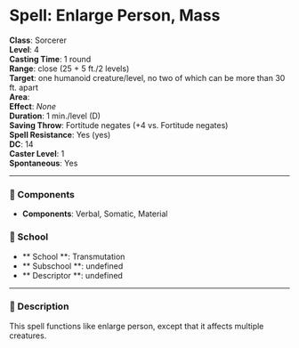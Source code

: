 
# Spell: Enlarge Person, Mass
**Class**: Sorcerer  
**Level**: 4  
**Casting Time**: 1 round  
**Range**: close (25 + 5 ft./2 levels)  
**Target**: one humanoid creature/level, no two of which can be more than 30 ft. apart  
**Area**:   
**Effect**: _None_  
**Duration**: 1 min./level (D)  
**Saving Throw**: Fortitude negates (+4 vs. Fortitude negates)  
**Spell Resistance**: Yes (yes)  
**DC**: 14  
**Caster Level**: 1  
**Spontaneous**: Yes

---

### 🔮 Components
- **Components**: Verbal, Somatic, Material

### 🏫 School
- ** School **: Transmutation
- ** Subschool **: undefined
- ** Descriptor **: undefined
---

### 📜 Description
This spell functions like enlarge person, except that it affects multiple creatures.
